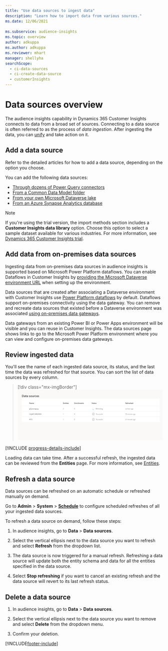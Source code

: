 ```yaml
---
title: "Use data sources to ingest data"
description: "Learn how to import data from various sources."
ms.date: 12/06/2021

ms.subservice: audience-insights
ms.topic: overview
author: adkuppa
ms.author: adkuppa
ms.reviewer: mhart
manager: shellyha
searchScope: 
  - ci-data-sources
  - ci-create-data-source
  - customerInsights
---
```


# Data sources overview

The audience insights capability in Dynamics 365 Customer Insights connects to data from a broad set of sources. Connecting to a data source is often referred to as the process of *data ingestion*. After ingesting the data, you can [unify](data-unification.md) and take action on it.

## Add a data source

Refer to the detailed articles for how to add a data source, depending on the option you choose.

You can add the following data sources:

- [Through dozens of Power Query connectors](connect-power-query.md)
- [From a Common Data Model folder](connect-common-data-model.md)
- [From your own Microsoft Dataverse lake](connect-dataverse-managed-lake.md)
- [From an Azure Synapse Analytics database](connect-synapse.md)

> [!NOTE]
> If you're using the trial version, the import methods section includes a **Customer Insights data library** option. Choose this option to select a sample dataset available for various industries. For more information, see [Dynamics 365 Customer Insights trial](../trial-signup.md).

## Add data from on-premises data sources

Ingesting data from on-premises data sources in audience insights is supported based on Microsoft Power Platform dataflows. You can enable Dataflows in Customer Insights by [providing the Microsoft Dataverse environment URL](create-environment.md) when setting up the environment.

Data sources that are created after associating a Dataverse environment with Customer Insights use [Power Platform dataflows](/power-query/dataflows/overview-dataflows-across-power-platform-dynamics-365) by default. Dataflows support on-premises connectivity using the data gateway. You can remove and recreate data sources that existed before a Dataverse environment was associated [using on-premises data gateways](/data-integration/gateway/service-gateway-app).

Data gateways from an existing Power BI or Power Apps environment will be visible and you can reuse in Customer Insights. The data sources page shows links to go to the Microsoft Power Platform environment where you can view and configure on-premises data gateways.

## Review ingested data

You'll see the name of each ingested data source, its status, and the last time the data was refreshed for that source. You can sort the list of data sources by every column.

> [!div class="mx-imgBorder"]
> ![Data source added.](media/configure-data-datasource-added.png "Data source added")

[!INCLUDE [progress-details-include](../includes/progress-details-pane.md)]

Loading data can take time. After a successful refresh, the ingested data can be reviewed from the **Entities** page. For more information, see [Entities](entities.md).

## Refresh a data source

Data sources can be refreshed on an automatic schedule or refreshed manually on demand. 

Go to **Admin** > **System** > [**Schedule**](system.md#schedule-tab) to configure scheduled refreshes of all your ingested data sources.

To refresh a data source on demand, follow these steps:

1. In audience insights, go to **Data** > **Data sources**.

2. Select the vertical ellipsis next to the data source you want to refresh and select **Refresh** from the dropdown list.

3. The data source is now triggered for a manual refresh. Refreshing a data source will update both the entity schema and data for all the entities specified in the data source.

4. Select **Stop refreshing** if you want to cancel an existing refresh and the data source will revert to its last refresh status.

## Delete a data source

1. In audience insights, go to **Data** > **Data sources**.

2. Select the vertical ellipsis next to the data source you want to remove and select **Delete** from the dropdown menu.

3. Confirm your deletion.


[!INCLUDE[footer-include](../includes/footer-banner.md)]

